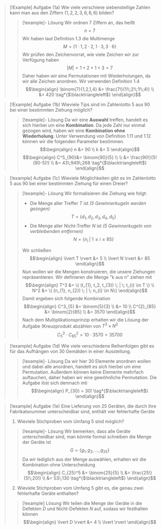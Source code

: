 >[!Example] Aufgabe (1a)
>Wie viele verschiene siebenstellige Zahlen kann man aus den Ziffern $(1,2,2,3,6,6,6)$ bilden?
>>[!example]- Lösung
>>Wir ordnen 7 Ziffern an, das heißt
>>$$n=7$$
>>Wir haben laut Definition 1.3 die Multimenge
>>$$M=\{ 1 \cdot 1, 2 \cdot 2, 1 \cdot 3, 3 \cdot 6\}$$
>>Wir prüfen den Zeichenvorrat, wie viele Zeichen wir zur Verfügung haben
>>$$\lvert M \rvert = 1 + 2 + 1 +3 = 7$$
>>Daher haben wir eine Permutationen mit Wiederholungen, da wir alle Zeichen anordnen. Wir verwenden Definition 1.4
>>$$\begin{align}
>> \binom{7}{1,2,1,4} &= \frac{7!}{1!\;2!\;1!\;4!} \\
>> &= 420 \tag*{$\blacktriangleleft$}
>>\end{align}$$

>[!Example] Aufgabe (1b)
>Wieviele Tips sind im Zahlenlotto 5 aus 90 bei einer bestimmten Ziehung möglich?
>>[!example]- Lösung
>> Da wir eine **Auswahl** treffen, handelt es sich hierbei um eine **Kombination**. Da jede Zahl nur einmal gezogen wird, haben wir eine **Kombination ohne Wiederholung**. Unter Verwendung von Definition 1.11 und 1.12 können wir die folgenden Parameter bestimmen.
>> $$\begin{align}
>> n &= 90 \\
>> k &= 5
>>\end{align}$$
>> $$\begin{align}
>> C^5_{90}&= \binom{90}{5} \\ \\
>>     &= \frac{90!}{5!(90-5)!} \\
>>     &= 43\;949\;268 \tag*{$\blacktriangleleft$}
>>\end{align}$$

>[!example] Aufgabe (1c)
> Wieviele Möglichkeiten gibt es im Zahlenlotto 5 aus 90 bei einer bestimmten Ziehung für einen Dreier?
>>[!example]- Lösung
>>Wir formalisieren die Ziehung wie folgt:
>>- Die Menge aller Treffer $T$ ist _(5 Gewinnerkugeln werden gezogen)_
>>$$T=\{ d_{1}, d_{2},d_{3},d_{4},d_{5}\}$$
>>- Die Menge aller Nicht-Treffer $N$ ist _(5 Gewinnerkugeln von verbleibenden entfernen)_
>>$$N=\{ n_{i} \; | \; 1 \leq i \leq 85 \}$$
>>
>>Wir schließen 
>>$$\begin{align}
>> \lvert T \rvert &= 5 \\ 
>> \lvert N \rvert &= 85 
>>\end{align}$$
>>Nun wollen wir die Mengen konstruieren, die unsere Ziehungen repräsentieren. Wir definieren die Menge "k aus n" ziehen mit
>>$$\begin{align}
>> T^3 &= \{ (t_{1}, t_2, t_{3}) \; | \; t_{i} \in T \} \\
>> N^2 &= \{ (n_{1}, n_{2}) \; | \; n_{i} \in N\}
>>\end{align}$$
>>Damit ergeben sich folgende Kombination
>>$$\begin{align}
>> C^3_{5} &= \binom{5}{3} \\
>>     &= 10 \\
>> C^{2}_{85} &= \binom{2}{85}  \\
>>     &=  3570
>>\end{align}$$
>>Nach dem Multiplikationsprinzip erhalten wir die Lösung der Aufgabe (Kreuzprodukt abzählen von $T^3 \times N^2$
>>$$C^3_{5} \cdot C^{2}_{85} = 10 \cdot 3570 = 35700 \tag*{$\blacktriangleleft$} $$

>[!example] Aufgabe (1d)
> Wie viele verschiedene Reihenfolgen gibt es für das Aufhängen von 30 Gemälden in einer Ausstellung.
>>[!example]- Lösung
>> Da wir hier 30 Elemente anordnen wollen und dabei alle anordnen, handelt es sich hierbei um eine Permutation. Außerdem können keine Elemente mehrfach auftauchen, daher haben wir eine gewöhnliche Permutation. Die Aufgabe löst sich demnach mti
>> $$\begin{align}
>> P_{30} = 30! \tag*{$\blacktriangleleft$}
>>\end{align}$$

>[!example] Aufgabe (1e)
>Eine Lieferung von 25 Geräten, die durch ihre Fabrikatsnummer unterscheidbar sind, enthält vier fehlerhafte Geräte
>1. Wieviele Stichproben vom Umfang 5 sind möglich?
>>[!example]- Lösung
>> Wir bemerken, dass alle Geräte unterscheidbar sind, man könnte formal schreiben die Menge der Geräte ist
>> $$G= \{ g_{1}, g_{2}, \dots, g_{25} \}$$
>> Da wir lediglich aus der Menge auswählen, erhalten wir die Kombination ohne Unterscheidung
>> $$\begin{align}
>> C_{25}^5 &= \binom{25}{5} \\ 
>> &= \frac{25!}{5!\;20!} \\
>> &= 53\;130 \tag*{$\blacktriangleleft$}
>>\end{align}$$
>2. Wieviele Stichproben vom Umfang 5 gibt es, die genau zwei fehlerhafte Geräte enthalten?
>>[!example] Lösung
>>Wir teilen die Menge der Geräte in die Defekten $D$ und Nicht-Defekten $N$ auf, sodass wir festhalten können
>>$$\begin{align}
>> \lvert D \rvert &= 4 \\
>> \lvert  \rvert  
>>\end{align}$$